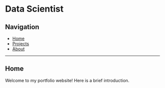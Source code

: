 # Data Scientist

## Navigation
- [Home](#home)
- [Projects](projects.md)
- [About](about.md)

---
## Home
Welcome to my portfolio website! Here is a brief introduction.
